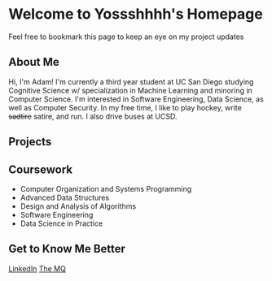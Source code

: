 # Welcome to Yossshhhh's Homepage
Feel free to bookmark this page to keep an eye on my project updates

## **About Me**
Hi, I'm Adam! I'm currently a third year student at UC San Diego studying Cognitive Science w/ specialization in Machine Learning and minoring in Computer Science. I'm interested in Software Engineering, Data Science, as well as Computer Security. In my free time, I like to play hockey, write ~~sadtire~~ satire, and run. I also drive buses at UCSD.

## **Projects**


## **Coursework**
- Computer Organization and Systems Programming
- Advanced Data Structures
- Design and Analysis of Algorithms
- Software Engineering
- Data Science in Practice

## **Get to Know Me Better**
[LinkedIn](https://www.linkedin.com/in/adam-yoshinaga-744914154/)
[The MQ](http://themq.org/author/ayoshinaga/)



